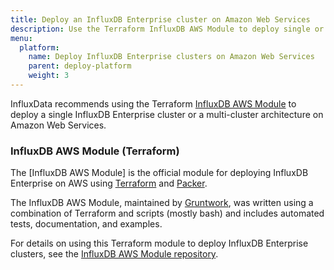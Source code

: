 ```yaml
---
title: Deploy an InfluxDB Enterprise cluster on Amazon Web Services
description: Use the Terraform InfluxDB AWS Module to deploy single or multi- cluster architectures on Amazon Web Services.
menu:
  platform:
    name: Deploy InfluxDB Enterprise clusters on Amazon Web Services
    parent: deploy-platform
    weight: 3
---
```


InfluxData recommends using the Terraform [InfluxDB AWS Module](https://github.com/gruntwork-io/terraform-aws-influx) to deploy a single InfluxDB Enterprise cluster or a multi-cluster architecture  on Amazon Web Services.

### InfluxDB AWS Module (Terraform)

The [InfluxDB AWS Module] is the official module for deploying InfluxDB Enterprise on AWS using [Terraform](https://www.terraform.io/) and [Packer](https://www.packer.io/).

The InfluxDB AWS Module, maintained by [Gruntwork](http://www.gruntwork.io/), was written using a combination of Terraform and scripts (mostly bash) and includes automated tests, documentation, and examples.

For details on using this Terraform module to deploy InfluxDB Enterprise clusters, see the [InfluxDB AWS Module repository](https://github.com/gruntwork-io/terraform-aws-influx).
